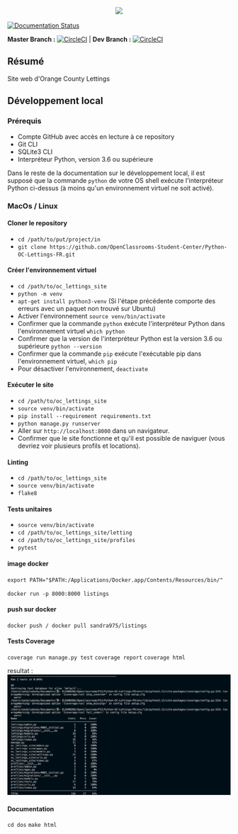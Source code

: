 <p align="center" background>
  <img src="https://user.oc-static.com/upload/2020/09/18/16004295603423_P11.png" style="background-color:#ffffff"/>
</p>

[![Documentation Status](https://readthedocs.org/projects/python-oc-listings-fr/badge/?version=latest)](https://python-oc-listings-fr.readthedocs.io/en/latest/?badge=latest)


**Master Branch :** [![CircleCI](https://circleci.com/gh/Manu512/Python-OC-Lettings-FR/tree/master.svg?style=shield)](https://circleci.com/gh/Manu512/Python-OC-Lettings-FR/tree/master)    |    **Dev Branch :** [![CircleCI](https://circleci.com/gh/Manu512/Python-OC-Lettings-FR/tree/developpement.svg?style=shield)](https://circleci.com/gh/Manu512/Python-OC-Lettings-FR/tree/developpement)


## Résumé

Site web d'Orange County Lettings

## Développement local

### Prérequis

- Compte GitHub avec accès en lecture à ce repository
- Git CLI
- SQLite3 CLI
- Interpréteur Python, version 3.6 ou supérieure

Dans le reste de la documentation sur le développement local, il est supposé que la commande `python` de votre OS shell exécute l'interpréteur Python ci-dessus (à moins qu'un environnement virtuel ne soit activé).

### MacOs / Linux

#### Cloner le repository

- `cd /path/to/put/project/in`
- `git clone https://github.com/OpenClassrooms-Student-Center/Python-OC-Lettings-FR.git`

#### Créer l'environnement virtuel

- `cd /path/to/oc_lettings_site`
- `python -m venv`
- `apt-get install python3-venv` (Si l'étape précédente comporte des erreurs avec un paquet non trouvé sur Ubuntu)
- Activer l'environnement `source venv/bin/activate`
- Confirmer que la commande `python` exécute l'interpréteur Python dans l'environnement virtuel
`which python`
- Confirmer que la version de l'interpréteur Python est la version 3.6 ou supérieure `python --version`
- Confirmer que la commande `pip` exécute l'exécutable pip dans l'environnement virtuel, `which pip`
- Pour désactiver l'environnement, `deactivate`

#### Exécuter le site

- `cd /path/to/oc_lettings_site`
- `source venv/bin/activate`
- `pip install --requirement requirements.txt`
- `python manage.py runserver`
- Aller sur `http://localhost:8000` dans un navigateur.
- Confirmer que le site fonctionne et qu'il est possible de naviguer (vous devriez voir plusieurs profils et locations).

#### Linting

- `cd /path/to/oc_lettings_site`
- `source venv/bin/activate`
- `flake8`

#### Tests unitaires

- `source venv/bin/activate`
- `cd /path/to/oc_lettings_site/letting`
- `cd /path/to/oc_lettings_site/profiles`
- `pytest`

#### image docker

`export PATH="$PATH:/Applications/Docker.app/Contents/Resources/bin/"`

`docker run -p 8000:8000 listings`

#### push sur docker

`docker push / docker pull sandra975/listings`


#### Tests Coverage
`coverage run manage.py test`
`coverage report`
`coverage html`

resultat :
![coverage](img/coverage.png)


#### Documentation

`cd dos`
`make html`